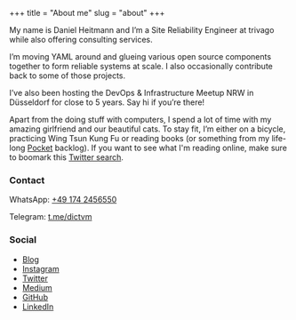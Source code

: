+++
title = "About me"
slug = "about"
+++

My name is Daniel Heitmann and I’m a Site Reliability Engineer at trivago while also offering consulting services.

I’m moving YAML around and glueing various open source components together to form reliable systems at scale. I also occasionally contribute back to some of those projects.

I’ve also been hosting the DevOps & Infrastructure Meetup NRW in Düsseldorf for close to 5 years. Say hi if you’re there!

Apart from the doing stuff with computers, I spend a lot of time with my amazing girlfriend and our beautiful cats. To stay fit, I’m either on a bicycle, practicing Wing Tsun Kung Fu or reading books (or something from my life-long [Pocket](https://getpocket.com) backlog). If you want to see what I'm reading online, make sure to boomark this [Twitter search](https://twitter.com/search?q=from%3A%40dictvm%20%23justread&src=typed_query&f=live).

### Contact
WhatsApp: [+49 174 2456550](tel:00491742456550)

Telegram: [t.me/dictvm](https://t.me/@dictvm)

### Social
* [Blog](https://blog.dictvm.org)
* [Instagram](https://instagram.com/dictvm)
* [Twitter](https://instagram/dictvm)
* [Medium](https://medium.com/@dictvm)
* [GitHub](https://github.com/dictvm)
* [LinkedIn](https://www.linkedin.com/in/danielheitmannsre)